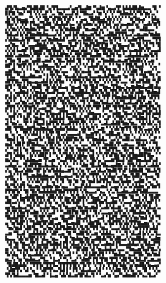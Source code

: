 ▟▜▞▙▃▅▞▜▟▉▟▉▝▄▜▜▃▃▃▞▃▅▜▃▟▇▝▚▟▆▝▄▃▞▛▐▟▟▟▉▟▆▃▃▝▊▝▊▛▇▝▅▞▝▜▝▞▞▃▛▝▃▝▆▞▃▃▛▟▝▜▙▃▞▝▆▝▞▝▞▝▜▟▅▟▞▞▜▞▆▞▃▝▐▞▅▜▄▃▄▝▚▝▞▝█▞▚▛▇▞▛▟▚▝▝▃▄▝█▟▇▃▞▟▞▞▞▞▝▝▅▜▅▃▞▝▐▟▄▜▙▞▞▝▛▛▐▜▄▞▜▟▇▝▟▃▙▟▚▃▝▟▚▟▅▞▄▜▜▜▟▝▄▞▄▃▅▟▚▞▝▃▟▞▆▜▞▞▆▞▞▞▅▟▆▞▛▜▃▝▛▃▜▞▆▟▇▟▛▝▅▃▅▟▚▞▚▝▝▟▞▃▞▃▄▝▚▟█▃▃▝▜▟▃▟▐▞▟▜▅▟▇▟▅▃▃▞▟▝▄▟▐▟▚▟▄▃▅▜▟▝▃▟█▟▜▜▜▃▞▃▅▃▅▞▆▟▅▞▟▟▅▃▙▜▛▜▄▞▃▞▆▟▆▟▟▝▃▟▞▃▜▟▉▞▄▝▜▃▜▞▛▜▝▞▄▟▆▜▜▃▃▝▜▜▃▞▆▃▝▟▝▃▃▟▇▟▞▝▚▝▆▃▃▜▃▛▐▝▇▟▜▟▛▛▇▝▚▞▆▃▃▞▆▝█▝▟▝▜▝█▞▞▟▐▃▅▛▐▜▄▟▛▜▅▜▙▟▚▝▛▟▃▞▟▟▝▞▆▞▜▛▇▞▙▟▜▃▚▃▅▟▛▞▛▃▃▟▟▟▞▃▆▟▅▞▞▜▛▝▃▜▟▟▟▛▇▞▃▜▛▟▛▜▄▟▇▝▜▟▜▝▅▝▃▟▄▟▟▃▆▞▙▜▞▜▅▝▊▃▅▝▄▟▊▃▅▟▚▝▇▃▜▟▟▝█▝▝▛▇▝▃▜▅▟▇▃▅▃▆▜▟▟▉▞▞▃▅▝▇▛▐▝▇▜▚▜▝▝▄▟▆▃▃▜▞▃▞▝▃▞▞▝▞▃▙▟▚▞▄▝▝▝▇▝▐▜▙▜▄▟▝▝▞▃▝▃▆▜▄▃▚▝▝▝▅▞▞▝▜▞▆▞▃▃▝▝▉▞▄▃▙▝▄▞▜▞▜▝▊▞▝▞▞▟▇▝▊▃▄▞▝▃▜▜▃▝▚▟▃▟▆▃▅▝▐▝▛▞▅▝▅▃▟▞▟▃▄▜▃▃▅▃▙▛▇▃▅▝▅▝▜▝▝▜▙▝▜▝▄▟▛▛▇▃▜▜▄▃▄▃▟▟▐▞▟▜▅▝▝▞▛▜▞▞▜▞▙▞▝▞▞▞▜▞▃▃▝▟▚▟▜▟▉▝▚▛▇▜▝▝▉▟▞▝▅▟█▝▜▞▟▞▟▃▄▝▅▃▟▝▇▝▉▟▝▜▅▃▜▜▅▃▚▃▆▟▆▟▃▟▊▟▄▝▚▝▃▟▆▟▝▞▅▟▃▜▃▟▜▃▄▝▄▜▄▟█▟▃▜▙▞▙▜▄▜▜▞▚▜▞▟▚▟▆▝▇▟▅▟▛▟▐▞▚▝▞▟▐▜▟▟▊▃▄▞▄▞▄▞▆▞▛▜▃▞▛▝▟▝▛▛▐▜▅▟▆▟█▟▐▟▆▝▟▜▜▟▞▝▃▞▆▞▃▞▙▞▛▃▙▜▞▝▉▞▙▃▚▝▜▝▞▜▅▞▙▟▃▞▟▞▜▃▟▃▟▜▞▃▆▝▄▟▜▜▝▞▞▛▇▜▞▃▄▞▜▞▚▃▟▝▐▜▙▜▞▞▛▞▜▛▐▟▛▝▉▜▜▟▅▝▊▟▛▜▟▜▄▜▚▝▐▞▃▝▚▟▝▟▚▃▜▜▄▃▟▜▜▃▄▞▝▞▝▟▅▃▃▝▃▝▚▟▅▝▆▃▞▞▅▟▜▟▚▟▟▃▜▜▝▝▐▟▚▝▆▟▄▝▚▜▟▟▟▝▇▞▙▟▄▜▚▟▉▞▝▃▛▝▞▜▛▞▃▞▜▟▇▟▐▝▅▞▟▝▅▞▃▝▛▝▐▜▄▟▐▟▜▜▞▟▃▟▜▜▚▜▚▝▞▃▝▃▟▃▟▟▉▜▅▞▆▃▝▟▞▟▞▃▜▟▉▝▛▜▙▟▇▜▅▟▆▟▄▞▙▟▅▜▟▟▄▝▟▞▙▜▝▃▆▝▝▞▟▞▆▜▜▝▉▜▞▃▄▞▟▞▄▝▄▝▃▝▛▞▟▟▐▝▐▞▛▝▊▃▞▃▃▃▟▝▚▃▆▜▚▝▚▟█▃▆▝▄▃▚▝▝▞▞▞▟▝▝▜▅▟▐▝▊▝▄▃▅▜▞▝▉▟▐▜▞▟█▛▇▞▙▝▛▜▅▟▟▃▝▃▞▞▚▟▊▃▚▟▃▃▝▃▛▝▅▟▝▟▊▛▐▛▇▟▄▃▚▜▛▞▙▝▞▃▝▃▝▃▃▝▟▞▛▝▅▟▊▞▛▃▅▃▃▝▉▟▞▝▝▜▞▝▚▟▐▝▅▝█▃▃▜▙▞▜▝▅▝▟▝▊▝▇▟▅▜▄▝▐▝▜▟▜▜▃▝▉▞▜▝▚▝▇▟▞▞▛▟▜▝▟▟▄▝▐▞▞▟▉▛▐▝▚▝▞▜▟▞▞▟▟▃▚▟▝▞▚▜▚▛▇▞▙▞▟▜▅▟▉▛▇▃▝▝▆▞▟▃▝▝▟▟▅▃▅▝▛▃▅▝▚▃▛▜▜▞▜▞▚▝█▞▄▝▃▃▆▜▙▟▝▟▛▜▅▃▙▟▚▟▃▟▄▞▃▝▊▟▛▛▇▃▙▃▙▃▚▝▞▃▝▝▝▟▆▝█▃▙▜▙▃▄▟▇▞▃▜▜▞▟▃▞▃▟▟▞▞▄▝▉▃▞▟▇▞▜▛▐▞▅▜▟▟▄▃▆▜▝▞▅▝▛▃▞▟▃▞▆▟▊▜▚▛▐▟▇▟▊▝▇▃▙▜▃▟▞▝▐▝▜▃▆▟▇▟▅▃▄▜▟▃▄▃▞▜▞▟▚▞▜▜▚▝▞▟▄▞▃▞▆▃▜▟▊▞▜▃▄▝▊▞▝▜▞▝▃▝▞▞▟▞▛▜▝▃▜▝▊▝▆▝▆▝▅▝▅▟▐▟▜▜▃▜▄▞▙▟▅▝▃▟▇▝▃▝▚▜▞▜▞▟▜▝▆▃▅▞▄▟▅▞▅▞▄▃▝▝▄▃▛▟▟▃▃▃▅▟▝▃▄▞▞▃▚▞▟▟▅▝▄▜▅▜▛▛▇▜▞▝▇▝▉▞▙▟▟▟▅▛▇▟▜▜▜▜▝▞▙▃▃▞▚▃▝▞▃▜▃▟▅▃▟▟▜▟▉▃▃▃▅▝▟▛▐▃▟▟█▜▅▟▝▟▉▞▟▞▄▃▜▞▙▟▞▞▙▃▞▞▚▝▄▃▛▜▙▝▇▝▚▝▟▝▉▟▛▟▉▃▞▞▜▝▚▜▞▟▞▞▙▝▄▝▄▜▙▜▟▛▐▝▃▟█▜▅▜▃▟▆▝▞▃▃▞▜▜▞▞▅▛▐▝▄▞▅▃▙▃▞▜▞▝▚▃▙▞▅▃▜▝▆▃▄▞▆▞▅▃▆▟▝▃▟▞▟▃▆▝▃▝▄▜▛▞▛▟▃▞▃▟▚▜▚▜▅▜▚▟▆▝▞▞▃▟▝▝▚▟▉▛▇▝█▜▝▝▊▞▃▃▄▞▅▜▚▞▞▜▙▟▅▞▙▝▊▜▙▟▟▜▛▞▃▝▊▜▛▝▛▃▄▝█▃▟▛▐▟▃▟▜▝▝▃▟▝▐▟▜▃▛▜▞▞▅▞▆▟▝▟▝▜▄▝▅▜▟▛▐▝▜▟▇▜▛▟▊▃▅▝▜▃▅▟▊▝▝▟▆▜▙▝▄▜▟▜▜▞▟▞▛▛▇▃▅▞▚▝▄▝▅▞▆▟▝▟▉▜▄▝▚▞▅▞▟▟▜▟▇▟▞▞▙▜▞▜▜▝▆▃▝▃▃▞▟▟▞▝▆▜▜▜▚▟▟▃▅▝▜▃▟▝▄▟▟▟▟▞▝▟▛▃▄▝▇▝▚▟▉▜▞▃▅▝▟▟▟▃▝▝▃▜▝▟▃▟▐▞▞▃▜▃▙▃▃▝▟▞▅▜▛▟▝▟▃▝▅▃▝▝█▝▆▟▅▞▆▞▃▟▉▟▞▜▞▟▉▃▞▞▅▟█▟▄▝▄▟▆▝▟▝▇▝▇▃▞▛▐▃▙▟▜▟▇▟▐▜▝▟▃▞▛▞▙▜▃▞▃▟▅▟▐▜▃▃▟▟▄▞▄▜▟▃▛▜▅▝▞▜▃▜▄▜▞▟▜▞▛▃▟▞▝▞▜▞▝▜▛▟▇▝▟▝▅▃▙▟▄▞▃▃▝▜▅▃▅▜▄▛▇▃▚▜▞▟▄▝▐▞▄▃▟▟▞▃▚▝▝▜▞▃▟▝▝▃▝▟▐▟▛▟▜▝▝▝▆▟▄▞▚▃▛▜▙▝▆▞▆▟▅▃▚▝▅▝▅▟▅▃▞▜▃▝▐▃▞▝▚▝▃▞▝▟▆▛▐▜▝▛▇▝▛▜▝▟▊▜▄▜▟▃▛▃▆▃▅▝█▟▉▟▟▞▝▜▜▜▞▜▜▜▃▜▜▜▜▜▛▞▜▞▛▝▞▜▚▝▛▜▙▜▟▞▚▞▅▟█▞▙▃▄▞▝▟▇▜▚▝▟▝▄▝▝▟▛▜▚▃▜▟▐▝▐▜▝▟▃▟▃▞▟▝▝▝▞▟▇▝▛▞▙▝▃▝▉▝▝▞▄▜▚▜▟▃▃▃▅▝▇▃▟▝▐▃▄▝▟▞▟▃▅▜▛▟▃▜▝▝▃▞▅▝▄▞▚▟▅▟▛▞▚▃▜▃▞
